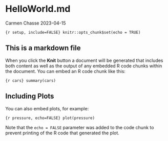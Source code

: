 HelloWorld.md
================
Carmen Chasse
2023-04-15

`{r setup, include=FALSE} knitr::opts_chunk$set(echo = TRUE)`

## This is a markdown file

When you click the **Knit** button a document will be generated that
includes both content as well as the output of any embedded R code
chunks within the document. You can embed an R code chunk like this:

`{r cars} summary(cars)`

## Including Plots

You can also embed plots, for example:

`{r pressure, echo=FALSE} plot(pressure)`

Note that the `echo = FALSE` parameter was added to the code chunk to
prevent printing of the R code that generated the plot.
